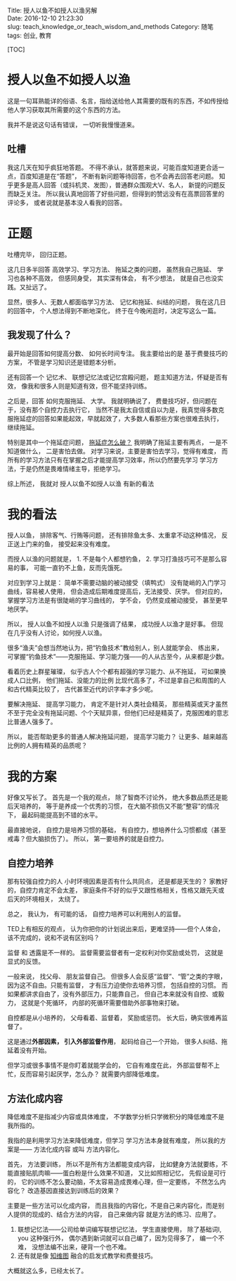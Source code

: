Title: 授人以鱼不如授人以渔另解     
Date: 2016-12-10 21:23:30   
slug: teach_knowledge_or_teach_wisdom_and_methods
Category: 随笔
tags: 创业, 教育

[TOC]

# 授人以鱼不如授人以渔

这是一句耳熟能详的俗语、名言，指给送给他人其需要的既有的东西，不如传授给他人学习获取其所需要的这个东西的方法。

我并不是说这句话有错误， 一切听我慢慢道来。

## 吐槽

我这几天在知乎疯狂地答题。 不得不承认，就答题来说，可能百度知道更合适一点，百度知道是在“答题”， 不断有新问题等待回答，也不会再去回答老问题。 知乎更多是高人回答（或抖机灵、发图），普通群众围观大V、名人， 新提的问题反而缺乏关注。 所以我认真地回答了好些问题，但得到的赞远没有在高票回答里的评论多， 或者说就是基本没人看我的回答。

# 正题

吐槽完毕， 回归正题。

这几日多半回答 高效学习、学习方法、 拖延之类的问题， 虽然我自己拖延、 学习也各种不高效， 但感同身受， 其实深有体会， 有不少想法， 就是自己也没实践。又扯远了。

显然，很多人、无数人都面临学习方法、 记忆和拖延、纠结的问题， 我在这几日的回答中， 个人想法得到不断地深化， 终于在今晚闲逛时，决定写这么一篇。

## 我发现了什么？

最开始是回答如何提高分数、 如何长时间专注。 我主要给出的是 基于费曼技巧的方案， 不管是学习知识还是错题本分析。

还有回答一个 记忆术、 联想记忆法或记忆宫殿问题， 题主知道方法，怀疑是否有效， 像我和很多人则是知道有效，但不能坚持训练。

之后是，回答 如何克服拖延、 大学。 我就明确说了， 费曼技巧好，但问题在于，没有那个自控力去执行它， 当然不是我太自信或自以为是，我真觉得多数克服拖延症的回答如果能起效，早就起效了，大多数人看那些方案也很难去执行， 继续拖延。

特别是其中一个拖延症问题， [拖延症怎么破？](https://www.zhihu.com/question/53452023/answer/135091114)
我明确了拖延主要有两点， 一是不知道做什么， 二是害怕去做。 对学习来说，主要是害怕去学习，觉得有难度， 而所有的学习方法只有在掌握之后才能提高学习效率，所以仍然要先学习 学习方法，于是仍然是畏难情绪主导，拒绝学习。

综上所述， 我就对 授人以鱼不如授人以渔 有新的看法

# 我的看法

授人以鱼， 排除客气、行贿等问题， 还有排除鱼太多、太重拿不动这种情况， 反正送上门来的鱼， 接受起来没有难度。

而授人以渔的问题就是， 1. 不是每个人都想钓鱼， 2. 学习打渔技巧可不是那么容易的事， 可能一直钓不上鱼，反而先饿死。

对应到学习上就是： 简单不需要动脑的被动接受（填鸭式） 没有陡峭的入门学习曲线，容易被人使用， 但会造成后期难度提高后，无法接受、厌学。 但对应的， 掌握学习方法是有很陡峭的学习曲线的， 学不会， 仍然变成被动接受， 甚至更早地厌学。

所以， 授人以鱼不如授人以渔 只是强调了结果， 成功授人以渔才是好事。 但现在几乎没有人讨论，如何授人以渔。

很多“渔夫”会想当然地认为，把“钓鱼技术”教给别人，别人就能学会、 练出来， 可掌握“钓鱼技术”——克服拖延、学习能力强——的人从古至今，从来都是少数。

看着历史上群星璀璨， 似乎古人个个都有超强的学习能力、从不拖延， 可如果换成人口比例， 他们拖延、没能力的比例 比现代高多了，不过是拿自己和周围的人和古代精英比较了， 古代甚至近代的识字率才多少呢。

要解决拖延、 提高学习能力， 肯定不是针对人类社会精英， 那些精英或天才虽然不至于完全没有拖延问题、个个天赋异禀，但他们已经是精英了，克服困难的意志比普通人强多了。

所以， 能否帮助更多的普通人解决拖延问题， 提高学习能力？ 让更多、越来越高比例的人拥有精英的品质呢？

# 我的方案

好像又写长了。 首先是一个我的观点， 除了智商不讨论外， 绝大多数品质还是能后天培养的， 等于是养成一个优秀的习惯， 在大脑不损伤又不能“整容”的情况下， 最起码能提高到不错的水平。 

最直接地说， 自控力是培养习惯的基础， 有自控力，想培养什么习惯都成（甚至戒毒？但大脑损伤了）。 所以， 第一要培养的就是自控力。

## 自控力培养

那有较强自控力的人 小时环境因素是否有什么共同点， 还是都是天生的？ 家教好的，自控力肯定不会太差， 家庭条件不好的似乎又跟性格相关，性格又跟先天或后天的环境相关， 太绕了。

总之， 我认为， 有可能的话， 自控力培养可以利用别人的监督。

TED上有相反的观点， 认为你把你的计划说出来后，更难坚持——但个人体会，该不完成的，说和不说有区别吗？

监督 和 透露是不一样的。 监督需要监督者有一定权利对你奖励或处罚， 这就是显式的反馈。

一般来说， 找父母、 朋友监督自己。 但很多人会反感“监督”、“管”之类的字眼，因为这不自由。只能有监督， 才有压力迫使你去培养习惯， 包括自控的习惯。 而如果都讲求自由了，没有外部压力，只能靠自己， 但自己本来就没有自控、或毅力， 这就是个死循环， 内部的死循环需要借助外部事物来打破。

自控都是从小培养的， 父母看着、监督着， 奖励或惩罚。 长大后，确实很难再监督了。

这是通过**外部因素， 引入外部监督作用**， 起码给自己一个开始， 很多人纠结、拖延着没有开始。

但学习或很多事情不是你盯着就能学会的， 它自有难度在此， 外部监督帮不上忙，反而容易引起厌学，怎么办？ 就需要内部降低难度。

## 方法化成内容

降低难度不是指减少内容或具体难度， 不学数学分析只学微积分的降低难度不是我所指的。

我指的是利用学习方法来降低难度，但学习 学习方法本身就有难度， 所以我的方案是—— 方法化成内容 或叫 方法内容化。

首先， 方法要训练， 所以不是所有方法都能变成内容， 比如健身方法就要练，不能直接贴肌肉嘛——蛋白粉是什么效果不知道， 又比如照相记忆， 先假设是可行的， 它的训练不怎么要动脑，不太容易造成畏难心理，但一定要练， 不然怎么内容化？ 改造基因直接达到训练后的效果？

主要是一些方法可以化成内容， 而且我指的内容化，不是自己来内容化，而是别人提供的现成的、结合方法的内容， 自己来做内容 就是方法的练习、应用了。

1. 联想记忆法——公司给单词编写联想记忆法， 学生直接使用， 除了基础词I, you 这种强行外， 偶尔遇到新词就可以自己编了，因为见得多了， 编一个不难， 没想法编不出来，硬背一个也不难。
2. 还有就是像 [知维图](http://www.zhimind.com/) 融合的启发式教学和费曼技巧。

大概就这么多，已经太长了。
